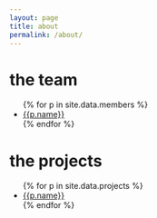 ```yaml
---
layout: page
title: about
permalink: /about/
---
```


# the team

<ul>
{% for p in site.data.members %}
<li>
<a href="https://github.com/{{p.github}}">{{p.name}}</a>
</li>
{% endfor %}
</ul>

# the projects

<ul>
{% for p in site.data.projects %}
<li>
<a href="{{p.url}}">{{p.name}}</a>
</li>
{% endfor %}
</ul>
